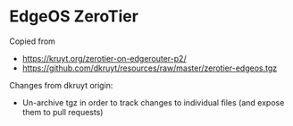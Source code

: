 EdgeOS ZeroTier
===============

Copied from
  * https://kruyt.org/zerotier-on-edgerouter-p2/
  * https://github.com/dkruyt/resources/raw/master/zerotier-edgeos.tgz

Changes from dkruyt origin:
  * Un-archive tgz in order to track changes to individual files (and expose them to pull requests)
